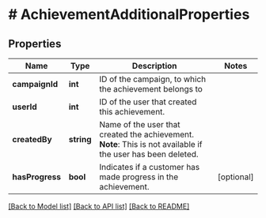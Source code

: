 # # AchievementAdditionalProperties

## Properties

Name | Type | Description | Notes
------------ | ------------- | ------------- | -------------
**campaignId** | **int** | ID of the campaign, to which the achievement belongs to | 
**userId** | **int** | ID of the user that created this achievement. | 
**createdBy** | **string** | Name of the user that created the achievement.  **Note**: This is not available if the user has been deleted. | 
**hasProgress** | **bool** | Indicates if a customer has made progress in the achievement. | [optional] 

[[Back to Model list]](../../README.md#documentation-for-models) [[Back to API list]](../../README.md#documentation-for-api-endpoints) [[Back to README]](../../README.md)


